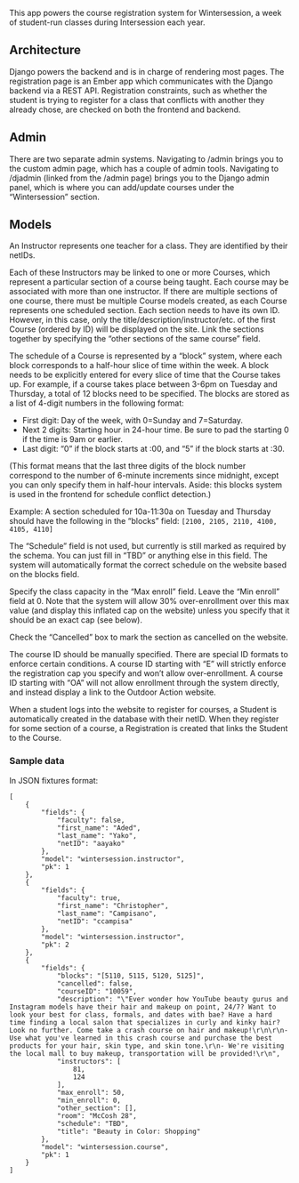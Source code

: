 This app powers the course registration system for Wintersession, a week of student-run classes during Intersession each year.

## Architecture

Django powers the backend and is in charge of rendering most pages. The registration page is an Ember app which communicates with the Django backend via a REST API. Registration constraints, such as whether the student is trying to register for a class that conflicts with another they already chose, are checked on both the frontend and backend.


## Admin

There are two separate admin systems. Navigating to /admin brings you to the custom admin page, which has a couple of admin tools. Navigating to /djadmin (linked from the /admin page) brings you to the Django admin panel, which is where you can add/update courses under the “Wintersession” section.


## Models

An Instructor represents one teacher for a class. They are identified by their netIDs. 

Each of these Instructors may be linked to one or more Courses, which represent a particular section of a course being taught. Each course may be associated with more than one instructor. If there are multiple sections of one course, there must be multiple Course models created, as each Course represents one scheduled section. Each section needs to have its own ID. However, in this case, only the title/description/instructor/etc. of the first Course (ordered by ID) will be displayed on the site. Link the sections together by specifying the “other sections of the same course” field.

The schedule of a Course is represented by a “block” system, where each block corresponds to a half-hour slice of time within the week. A block needs to be explicitly entered for every slice of time that the Course takes up. For example, if a course takes place between 3-6pm on Tuesday and Thursday, a total of 12 blocks need to be specified. The blocks are stored as a list of 4-digit numbers in the following format:

* First digit: Day of the week, with 0=Sunday and 7=Saturday.
* Next 2 digits: Starting hour in 24-hour time. Be sure to pad the starting 0 if the time is 9am or earlier.
* Last digit: “0” if the block starts at :00, and “5” if the block starts at :30.

(This format means that the last three digits of the block number correspond to the number of 6-minute increments since midnight, except you can only specify them in half-hour intervals. Aside: this blocks system is used in the frontend for schedule conflict detection.)

Example: A section scheduled for 10a-11:30a on Tuesday and Thursday should have the following in the “blocks” field: `[2100, 2105, 2110, 4100, 4105, 4110]`

The “Schedule” field is not used, but currently is still marked as required by the schema. You can just fill in “TBD” or anything else in this field. The system will automatically format the correct schedule on the website based on the blocks field.

Specify the class capacity in the “Max enroll” field. Leave the “Min enroll” field at 0. Note that the system will allow 30% over-enrollment over this max value (and display this inflated cap on the website) unless you specify that it should be an exact cap (see below).

Check the “Cancelled” box to mark the section as cancelled on the website.

The course ID should be manually specified. There are special ID formats to enforce certain conditions. A course ID starting with “E” will strictly enforce the registration cap you specify and won’t allow over-enrollment. A course ID starting with “OA” will not allow enrollment through the system directly, and instead display a link to the Outdoor Action website.

When a student logs into the website to register for courses, a Student is automatically created in the database with their netID. When they register for some section of a course, a Registration is created that links the Student to the Course.


### Sample data

In JSON fixtures format:

```
[
    {
        "fields": {
            "faculty": false,
            "first_name": "Aded",
            "last_name": "Yako",
            "netID": "aayako"
        },
        "model": "wintersession.instructor",
        "pk": 1
    },
    {
        "fields": {
            "faculty": true,
            "first_name": "Christopher",
            "last_name": "Campisano",
            "netID": "ccampisa"
        },
        "model": "wintersession.instructor",
        "pk": 2
    },
    {
        "fields": {
            "blocks": "[5110, 5115, 5120, 5125]",
            "cancelled": false,
            "courseID": "10059",
            "description": "\"Ever wonder how YouTube beauty gurus and Instagram models have their hair and makeup on point, 24/7? Want to look your best for class, formals, and dates with bae? Have a hard time finding a local salon that specializes in curly and kinky hair? Look no further. Come take a crash course on hair and makeup!\r\n\r\n- Use what you've learned in this crash course and purchase the best products for your hair, skin type, and skin tone.\r\n- We're visiting the local mall to buy makeup, transportation will be provided!\r\n",
            "instructors": [
                81,
                124
            ],
            "max_enroll": 50,
            "min_enroll": 0,
            "other_section": [],
            "room": "McCosh 28",
            "schedule": "TBD",
            "title": "Beauty in Color: Shopping"
        },
        "model": "wintersession.course",
        "pk": 1
    }
]

```